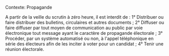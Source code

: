 Contexte: Propagande

A partir de la veille du scrutin à zéro heure, il est interdit de : 1° Distribuer ou faire distribuer des bulletins, circulaires et autres documents ; 2° Diffuser ou faire diffuser par tout moyen de communication au public par voie électronique tout message ayant le caractère de propagande électorale ; 3° Procéder, par un système automatisé ou non, à l'appel téléphonique en série des électeurs afin de les inciter à voter pour un candidat ; 4° Tenir une réunion électorale.